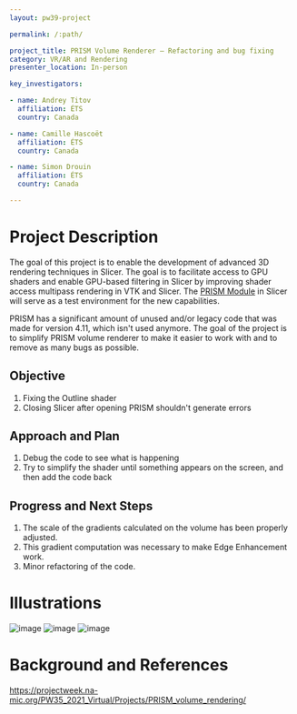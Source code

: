 ```yaml
---
layout: pw39-project

permalink: /:path/

project_title: PRISM Volume Renderer – Refactoring and bug fixing
category: VR/AR and Rendering
presenter_location: In-person

key_investigators:

- name: Andrey Titov
  affiliation: ÉTS
  country: Canada

- name: Camille Hascoët
  affiliation: ÉTS
  country: Canada

- name: Simon Drouin
  affiliation: ÉTS
  country: Canada

---
```


# Project Description

<!-- Add a short paragraph describing the project. -->

The goal of this project is to enable the development of advanced 3D rendering techniques in Slicer. The goal is to facilitate access to GPU shaders and enable GPU-based filtering in Slicer by improving shader access multipass rendering in VTK and Slicer. The [PRISM Module](https://github.com/ETS-vis-interactive/SlicerPRISMRendering) in Slicer will serve as a test environment for the new capabilities.

PRISM has a significant amount of unused and/or legacy code that was made for version 4.11, which isn't used anymore. The goal of the project is to simplify PRISM volume renderer to make it easier to work with and to remove as many bugs as possible.

## Objective

<!-- Describe here WHAT you would like to achieve (what you will have as end result). -->

1.  Fixing the Outline shader
2.  Closing Slicer after opening PRISM shouldn't generate errors

## Approach and Plan

<!-- Describe here HOW you would like to achieve the objectives stated above. -->

1.  Debug the code to see what is happening
2.  Try to simplify the shader until something appears on the screen, and then add the code back

## Progress and Next Steps

<!-- Update this section as you make progress, describing of what you have ACTUALLY DONE.
     If there are specific steps that you could not complete then you can describe them here, too. -->

1.  The scale of the gradients calculated on the volume has been properly adjusted.
2.  This gradient computation was necessary to make Edge Enhancement work.
3.  Minor refactoring of the code.

# Illustrations

<!-- Add pictures and links to videos that demonstrate what has been accomplished. -->

![image](https://github.com/NA-MIC/ProjectWeek/assets/22062174/eef32864-83d5-4da8-a447-1d5b4f4b29f1)
![image](https://github.com/NA-MIC/ProjectWeek/assets/22062174/613897ec-e2a3-4345-b03e-423d64a0fe39)
![image](https://github.com/NA-MIC/ProjectWeek/assets/22062174/28a4c483-b9cd-467c-a182-33b87b1086d9)


# Background and References

<!-- If you developed any software, include link to the source code repository.
     If possible, also add links to sample data, and to any relevant publications. -->

<https://projectweek.na-mic.org/PW35_2021_Virtual/Projects/PRISM_volume_rendering/>
